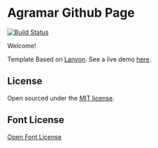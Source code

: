 # Agramar Github Page

[![Build Status](https://travis-ci.org/agramar/agramar.github.io.svg?branch=master)](https://travis-ci.org/agramar/agramar.github.io)

Welcome!

Template Based on [Lanyon](https://github.com/poole/lanyon). See a live demo [here](http://codinfox.github.io).

## License

Open sourced under the [MIT license](LICENSE.md).

## Font License

[Open Font License](https://github.com/naver/d2codingfont/wiki/Open-Font-License)
